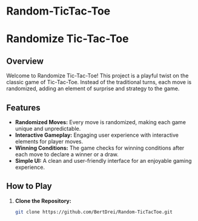 # Random-TicTac-Toe
# Randomize Tic-Tac-Toe

## Overview

Welcome to Randomize Tic-Tac-Toe! This project is a playful twist on the classic game of Tic-Tac-Toe. Instead of the traditional turns, each move is randomized, adding an element of surprise and strategy to the game.

## Features

- **Randomized Moves:** Every move is randomized, making each game unique and unpredictable.
- **Interactive Gameplay:** Engaging user experience with interactive elements for player moves.
- **Winning Conditions:** The game checks for winning conditions after each move to declare a winner or a draw.
- **Simple UI:** A clean and user-friendly interface for an enjoyable gaming experience.

## How to Play

1. **Clone the Repository:**
   ```bash
   git clone https://github.com/BertDrei/Random-TicTacToe.git

